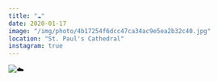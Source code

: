 ```yaml
---
title: "☁️"
date: 2020-01-17
image: "/img/photo/4b17254f6dcc47ca34ac9e5ea2b32c40.jpg"
location: "St. Paul's Cathedral"
instagram: true
---
```


![☁️](/img/photo/4b17254f6dcc47ca34ac9e5ea2b32c40.jpg)
